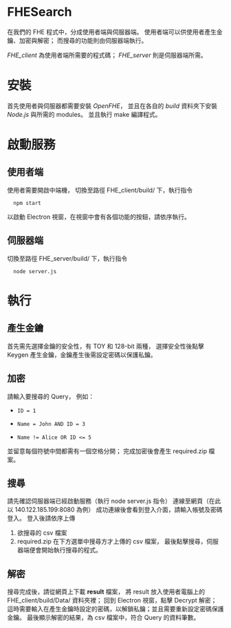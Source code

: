 # FHESearch

在我們的 FHE 程式中，分成使用者端與伺服器端。
使用者端可以供使用者產生金鑰、加密與解密；
而搜尋的功能則由伺服器端執行。

*FHE_client* 為使用者端所需要的程式碼；
*FHE_server* 則是伺服器端所需。

# 安裝

首先使用者與伺服器都需要安裝 *OpenFHE*，
並且在各自的 *build* 資料夾下安裝 *Node.js* 與所需的 modules。
並且執行 make 編譯程式。

# 啟動服務 

## 使用者端
使用者需要開啟中端機， 切換至路徑 FHE_client/build/ 下，執行指令

`  npm start`

以啟動 Electron 視窗，在視窗中會有各個功能的按鈕，請依序執行。

## 伺服器端
切換至路徑 FHE_server/build/ 下，執行指令

`  node server.js`

# 執行

## 產生金鑰
首先需先選擇金鑰的安全性，有 TOY 和 128-bit 兩種，
選擇安全性後點擊 Keygen 產生金鑰，金鑰產生後需設定密碼以保護私鑰。

## 加密
請輸入要搜尋的 Query，
例如：
* `ID = 1`

* `Name = John AND ID = 3`

* `Name != Alice OR ID <= 5`


並留意每個符號中間都需有一個空格分開；
完成加密後會產生 required.zip 檔案。 

## 搜尋
請先確認伺服器端已經啟動服務（執行 node server.js 指令）
連線至網頁（在此以 140.122.185.199:8080 為例）
成功連線後會看到登入介面，請輸入帳號及密碼登入。
登入後請依序上傳
1. 欲搜尋的 csv 檔案
2. required.zip
在下方選單中搜尋方才上傳的 csv 檔案，
最後點擊搜尋，伺服器端便會開始執行搜尋的程式。

## 解密
搜尋完成後，請從網頁上下載 **result** 檔案，
將 result 放入使用者電腦上的 FHE_client/build/Data/ 資料夾裡；
回到 Electron 視窗，點擊 Decrypt 解密；
這時需要輸入在產生金鑰時設定的密碼，以解鎖私鑰；並且需要重新設定密碼保護金鑰。
最後顯示解密的結果，為 csv 檔案中，符合 Query 的資料筆數。
